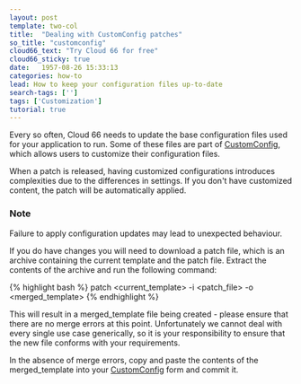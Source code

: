 ```yaml
---
layout: post
template: two-col
title:  "Dealing with CustomConfig patches"
so_title: "customconfig"
cloud66_text: "Try Cloud 66 for free"
cloud66_sticky: true
date:   1957-08-26 15:33:13
categories: how-to
lead: How to keep your configuration files up-to-date
search-tags: ['']
tags: ['Customization']
tutorial: true
---
```


Every so often, Cloud 66 needs to update the base configuration files used for your application to run. Some of these files are part of [CustomConfig](/stack-features/custom-config.html), which allows users to customize their configuration files.

When a patch is released, having customized configurations introduces complexities due to the differences in settings. If you don't have customized content, the patch will be automatically applied.

<div class="notice">
    <h3>Note</h3>
    <p>Failure to apply configuration updates may lead to unexpected behaviour.</p>
</div>

If you do have changes you will need to download a patch file, which is an archive containing the current template and the patch file. Extract the contents of the archive and run the following command:

{% highlight bash %}
patch <current_template> -i <patch_file> -o <merged_template>
{% endhighlight %}

This will result in a merged_template file being created - please ensure that there are no merge errors at this point. Unfortunately we cannot deal with every single use case generically, so it is your responsibility to ensure that the new file conforms with your requirements.

In the absence of merge errors, copy and paste the contents of the merged_template into your [CustomConfig](/stack-features/custom-config.html) form and commit it.
